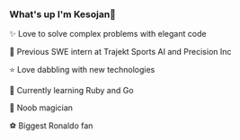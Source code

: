 ### What's up I'm Kesojan👋
✨  Love to solve complex problems with elegant code

💼  Previous SWE intern at Trajekt Sports AI and Precision Inc

⭐️  Love dabbling with new technologies

🌱  Currently learning Ruby and Go

🎩  Noob magician

⚽️  Biggest Ronaldo fan

#### 

<!--
**Kesojan/Kesojan** is a ✨ _special_ ✨ repository because its `README.md` (this file) appears on your GitHub profile.

## I'm Kesojan. I love to solve complex problems with elegant code 🎩✨⭐️
- 🔭 I’m currently working on ...
- 🌱 I’m currently learning ...
- 👯 I’m looking to collaborate on ...
- 🤔 I’m looking for help with ...
- 💬 Ask me about ...
- 📫 How to reach me: ...
- 😄 Pronouns: ...
- ⚡ Fun fact: ...
-->
